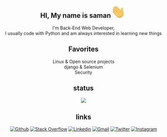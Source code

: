 <div align="center">

##  HI, My name is saman <img width="45" src="https://github.com/sudimuk2017/qwaszx/blob/main/waving_hand.gif">


I'm Back-End Web Developer, \
I usually code with Python and am always interested in learning new things
 

 
## Favorites
Linux & Open source projects \
django & Selenium \
Security 



## status
 <img text_alight="midel" height="180em" src="https://github-readme-stats.vercel.app/api?username=onionj&show_icons=true&hide_border=true&&count_private=true&include_all_commits=true" />
 
## links
[![Github](https://img.shields.io/badge/GitHub-100000?style=for-the-badge&logo=github&logoColor=white)](https://github.com/onionj/onionj/)
[![Stack Overflow](https://img.shields.io/badge/Stack_Overflow-D64A17?style=for-the-badge&logo=stack-overflow&logoColor=white)](https://stackoverflow.com/users/15808273/onionj)
[![Linkedin](https://img.shields.io/badge/LinkedIn-0077B5?style=for-the-badge&logo=linkedin&logoColor=white)](https://www.linkedin.com/in/onionj/)
[![Gmail](https://img.shields.io/badge/Gmail-D14836?style=for-the-badge&logo=gmail&logoColor=white)](mailto:onionj98@gmail.com)
[![Twitter](https://img.shields.io/badge/Twitter-1DA1F2?style=for-the-badge&logo=twitter&logoColor=white)](https://twitter.com/onionj98/)
[![Instagram](https://img.shields.io/badge/Instagram-E4405F?style=for-the-badge&logo=instagram&logoColor=white)](https://instagram.com/b1_sami/)
 
</div>
